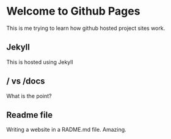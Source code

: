# Welcome to Github Pages

This is me trying to learn how github hosted project sites work.

## Jekyll

This is hosted using Jekyll

## / vs /docs

What is the point?

## Readme file

Writing a website in a RADME.md file. Amazing.
